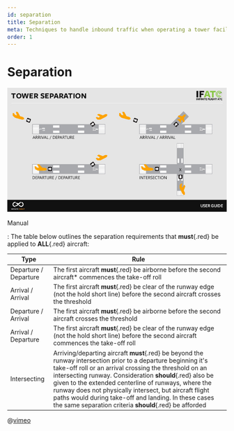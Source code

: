 ```yaml
---
id: separation
title: Separation
meta: Techniques to handle inbound traffic when operating a tower facility within Infinite Flight.
order: 1
---
```




# Separation



![Image 3.1.1.1 - Tower Separation](_images/manual/graphics/atc-tower-separation.jpg)



Manual

: The table below outlines the separation requirements that **must**{.red} be applied to **ALL**{.red} aircraft:

| Type                  | Rule                                                         |
| --------------------- | ------------------------------------------------------------ |
| Departure / Departure | The first aircraft **must**{.red} be airborne before the second aircraft* commences the take-off roll |
| Arrival / Arrival     | The first aircraft **must**{.red} be clear of the runway edge (not the hold short line) before the second aircraft crosses the threshold |
| Departure / Arrival   | The first aircraft **must**{.red} be airborne before the second aircraft crosses the threshold |
| Arrival / Departure   | The first aircraft **must**{.red} be clear of the runway edge (not the hold short line) before the second aircraft commences the take-off roll |
| Intersecting          | Arriving/departing aircraft **must**{.red} be beyond the runway intersection prior to a departure beginning it's take-off roll or an arrival crossing the threshold on an intersecting runway. Consideration **should**{.red} also be given to the extended centerline of runways, where the runway does not physically intersect, but aircraft flight paths would during take-off and landing. In these cases the same separation criteria **should**{.red} be afforded |

@[vimeo](574512422)

